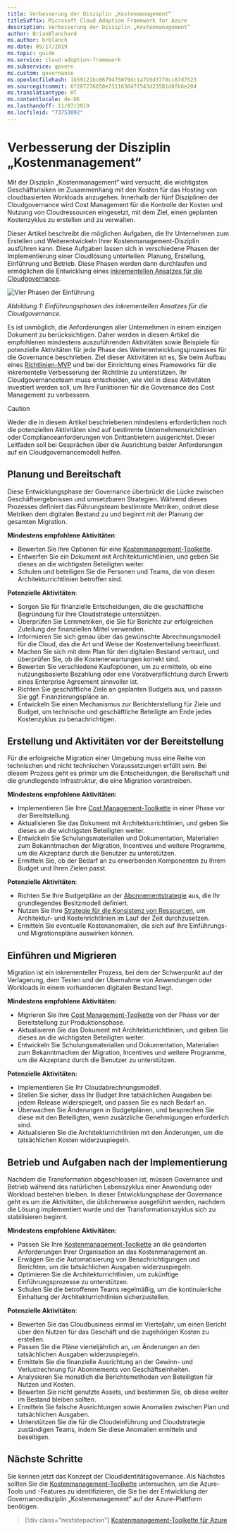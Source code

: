 ```yaml
---
title: Verbesserung der Disziplin „Kostenmanagement“
titleSuffix: Microsoft Cloud Adoption Framework for Azure
description: Verbesserung der Disziplin „Kostenmanagement“
author: BrianBlanchard
ms.author: brblanch
ms.date: 09/17/2019
ms.topic: guide
ms.service: cloud-adoption-framework
ms.subservice: govern
ms.custom: governance
ms.openlocfilehash: 1b59121bc0679475079dc1a7b5d3770cc87d7523
ms.sourcegitcommit: 6f287276650e731163047f543d23581d8fb6e204
ms.translationtype: HT
ms.contentlocale: de-DE
ms.lasthandoff: 11/07/2019
ms.locfileid: "73753092"
---
```

# <a name="cost-management-discipline-improvement"></a>Verbesserung der Disziplin „Kostenmanagement“

Mit der Disziplin „Kostenmanagement“ wird versucht, die wichtigsten Geschäftsrisiken im Zusammenhang mit den Kosten für das Hosting von cloudbasierten Workloads anzugehen. Innerhalb der fünf Disziplinen der Cloudgovernance wird Cost Management für die Kontrolle der Kosten und Nutzung von Cloudressourcen eingesetzt, mit dem Ziel, einen geplanten Kostenzyklus zu erstellen und zu verwalten.

Dieser Artikel beschreibt die möglichen Aufgaben, die Ihr Unternehmen zum Erstellen und Weiterentwickeln Ihrer Kostenmanagement-Disziplin ausführen kann. Diese Aufgaben lassen sich in verschiedene Phasen der Implementierung einer Cloudlösung unterteilen: Planung, Erstellung, Einführung und Betrieb. Diese Phasen werden dann durchlaufen und ermöglichen die Entwicklung eines [inkrementellen Ansatzes für die Cloudgovernance](../guides/index.md#an-incremental-approach-to-cloud-governance).

![Vier Phasen der Einführung](../../_images/govern/adoption-phases.png)

*Abbildung 1: Einführungsphasen des inkrementellen Ansatzes für die Cloudgovernance.*

Es ist unmöglich, die Anforderungen aller Unternehmen in einem einzigen Dokument zu berücksichtigen. Daher werden in diesem Artikel die empfohlenen mindestens auszuführenden Aktivitäten sowie Beispiele für potenzielle Aktivitäten für jede Phase des Weiterentwicklungsprozesses für die Governance beschrieben. Ziel dieser Aktivitäten ist es, Sie beim Aufbau eines [Richtlinien-MVP](../guides/index.md#an-incremental-approach-to-cloud-governance) und bei der Einrichtung eines Frameworks für die inkrementelle Verbesserung der Richtlinie zu unterstützen. Ihr Cloudgovernanceteam muss entscheiden, wie viel in diese Aktivitäten investiert werden soll, um Ihre Funktionen für die Governance des Cost Management zu verbessern.

> [!CAUTION]
> Weder die in diesem Artikel beschriebenen mindestens erforderlichen noch die potenziellen Aktivitäten sind auf bestimmte Unternehmensrichtlinien oder Complianceanforderungen von Drittanbietern ausgerichtet. Dieser Leitfaden soll bei Gesprächen über die Ausrichtung beider Anforderungen auf ein Cloudgovernancemodell helfen.

## <a name="planning-and-readiness"></a>Planung und Bereitschaft

Diese Entwicklungsphase der Governance überbrückt die Lücke zwischen Geschäftsergebnissen und umsetzbaren Strategien. Während dieses Prozesses definiert das Führungsteam bestimmte Metriken, ordnet diese Metriken dem digitalen Bestand zu und beginnt mit der Planung der gesamten Migration.

**Mindestens empfohlene Aktivitäten**:

- Bewerten Sie Ihre Optionen für eine [Kostenmanagement-Toolkette](./toolchain.md).
- Entwerfen Sie ein Dokument mit Architekturrichtlinien, und geben Sie dieses an die wichtigsten Beteiligten weiter.
- Schulen und beteiligen Sie die Personen und Teams, die von diesen Architekturrichtlinien betroffen sind.

**Potenzielle Aktivitäten**:

- Sorgen Sie für finanzielle Entscheidungen, die die geschäftliche Begründung für Ihre Cloudstrategie unterstützen.
- Überprüfen Sie Lernmetriken, die Sie für Berichte zur erfolgreichen Zuteilung der finanziellen Mittel verwenden.
- Informieren Sie sich genau über das gewünschte Abrechnungsmodell für die Cloud, das die Art und Weise der Kostenverteilung beeinflusst.
- Machen Sie sich mit dem Plan für den digitalen Bestand vertraut, und überprüfen Sie, ob die Kostenerwartungen korrekt sind.
- Bewerten Sie verschiedene Kaufoptionen, um zu ermitteln, ob eine nutzungsbasierte Bezahlung oder eine Vorabverpflichtung durch Erwerb eines Enterprise Agreement sinnvoller ist.
- Richten Sie geschäftliche Ziele an geplanten Budgets aus, und passen Sie ggf. Finanzierungspläne an.
- Entwickeln Sie einen Mechanismus zur Berichterstellung für Ziele und Budget, um technische und geschäftliche Beteiligte am Ende jedes Kostenzyklus zu benachrichtigen.

## <a name="build-and-predeployment"></a>Erstellung und Aktivitäten vor der Bereitstellung

Für die erfolgreiche Migration einer Umgebung muss eine Reihe von technischen und nicht technischen Voraussetzungen erfüllt sein. Bei diesem Prozess geht es primär um die Entscheidungen, die Bereitschaft und die grundlegende Infrastruktur, die eine Migration vorantreiben.

**Mindestens empfohlene Aktivitäten:**

- Implementieren Sie Ihre [Cost Management-Toolkette](./toolchain.md) in einer Phase vor der Bereitstellung.
- Aktualisieren Sie das Dokument mit Architekturrichtlinien, und geben Sie dieses an die wichtigsten Beteiligten weiter.
- Entwickeln Sie Schulungsmaterialien und Dokumentation, Materialien zum Bekanntmachen der Migration, Incentives und weitere Programme, um die Akzeptanz durch die Benutzer zu unterstützen.
- Ermitteln Sie, ob der Bedarf an zu erwerbenden Komponenten zu Ihrem Budget und Ihren Zielen passt.

**Potenzielle Aktivitäten**:

- Richten Sie Ihre Budgetpläne an der [Abonnementstrategie](../../decision-guides/subscriptions/index.md) aus, die Ihr grundlegendes Besitzmodell definiert.
- Nutzen Sie Ihre [Strategie für die Konsistenz von Ressourcen](../../decision-guides/resource-consistency/index.md), um Architektur- und Kostenrichtlinien im Lauf der Zeit durchzusetzen.
- Ermitteln Sie eventuelle Kostenanomalien, die sich auf Ihre Einführungs- und Migrationspläne auswirken können.

## <a name="adopt-and-migrate"></a>Einführen und Migrieren

Migration ist ein inkrementeller Prozess, bei dem der Schwerpunkt auf der Verlagerung, dem Testen und der Übernahme von Anwendungen oder Workloads in einem vorhandenen digitalen Bestand liegt.

**Mindestens empfohlene Aktivitäten:**

- Migrieren Sie Ihre [Cost Management-Toolkette](./toolchain.md) von der Phase vor der Bereitstellung zur Produktionsphase.
- Aktualisieren Sie das Dokument mit Architekturrichtlinien, und geben Sie dieses an die wichtigsten Beteiligten weiter.
- Entwickeln Sie Schulungsmaterialien und Dokumentation, Materialien zum Bekanntmachen der Migration, Incentives und weitere Programme, um die Akzeptanz durch die Benutzer zu unterstützen.

**Potenzielle Aktivitäten:**

- Implementieren Sie Ihr Cloudabrechnungsmodell.
- Stellen Sie sicher, dass Ihr Budget Ihre tatsächlichen Ausgaben bei jedem Release widerspiegelt, und passen Sie es nach Bedarf an.
- Überwachen Sie Änderungen in Budgetplänen, und besprechen Sie diese mit den Beteiligten, wenn zusätzliche Genehmigungen erforderlich sind.
- Aktualisieren Sie die Architekturrichtlinien mit den Änderungen, um die tatsächlichen Kosten widerzuspiegeln.

## <a name="operate-and-post-implementation"></a>Betrieb und Aufgaben nach der Implementierung

Nachdem die Transformation abgeschlossen ist, müssen Governance und Betrieb während des natürlichen Lebenszyklus einer Anwendung oder Workload bestehen bleiben. In dieser Entwicklungsphase der Governance geht es um die Aktivitäten, die üblicherweise ausgeführt werden, nachdem die Lösung implementiert wurde und der Transformationszyklus sich zu stabilisieren beginnt.

**Mindestens empfohlene Aktivitäten:**

- Passen Sie Ihre [Kostenmanagement-Toolkette](./toolchain.md) an die geänderten Anforderungen Ihrer Organisation an das Kostenmanagement an.
- Erwägen Sie die Automatisierung von Benachrichtigungen und Berichten, um die tatsächlichen Ausgaben widerzuspiegeln.
- Optimieren Sie die Architekturrichtlinien, um zukünftige Einführungsprozesse zu unterstützen.
- Schulen Sie die betroffenen Teams regelmäßig, um die kontinuierliche Einhaltung der Architekturrichtlinien sicherzustellen.

**Potenzielle Aktivitäten**:

- Bewerten Sie das Cloudbusiness einmal im Vierteljahr, um einen Bericht über den Nutzen für das Geschäft und die zugehörigen Kosten zu erstellen.
- Passen Sie die Pläne vierteljährlich an, um Änderungen an den tatsächlichen Ausgaben widerzuspiegeln.
- Ermitteln Sie die finanzielle Ausrichtung an der Gewinn- und Verlustrechnung für Abonnements von Geschäftseinheiten.
- Analysieren Sie monatlich die Berichtsmethoden von Beteiligten für Nutzen und Kosten.
- Bewerten Sie nicht genutzte Assets, und bestimmen Sie, ob diese weiter im Bestand bleiben sollten.
- Ermitteln Sie falsche Ausrichtungen sowie Anomalien zwischen Plan und tatsächlichen Ausgaben.
- Unterstützen Sie die für die Cloudeinführung und Cloudstrategie zuständigen Teams, indem Sie diese Anomalien ermitteln und beseitigen.

## <a name="next-steps"></a>Nächste Schritte

Sie kennen jetzt das Konzept der Cloudidentitätsgovernance. Als Nächstes sollten Sie die [Kostenmanagement-Toolkette](./toolchain.md) untersuchen, um die Azure-Tools und -Features zu identifizieren, die Sie bei der Entwicklung der Governancedisziplin „Kostenmanagement“ auf der Azure-Plattform benötigen.

> [!div class="nextstepaction"]
> [Kostenmanagement-Toolkette für Azure](./toolchain.md)
